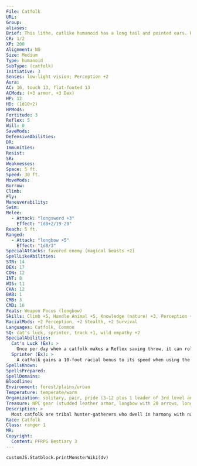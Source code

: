```yaml
---
File: Catfolk
URL: 
Group: 
aliases: 
Brief: This lithe, catlike humanoid has a long tail and pointed ears. Her feline eyes sparkle with curiosity and mischief.
CR: 1/2
XP: 200
Alignment: NG
Size: Medium
Type: humanoid
SubType: (catfolk)
Initiative: 3
Senses: low-light vision; Perception +2
Aura: 
AC: 16, touch 13, flat-footed 13
ACMods: (+3 armor, +3 Dex)
HP: 12
HD: (1d10+2)
HPMods: 
Fortitude: 3
Reflex: 5
Will: 0
SaveMods: 
DefensiveAbilities: 
DR: 
Immunities: 
Resist: 
SR: 
Weaknesses: 
Space: 5 ft.
Speed: 30 ft.
MoveMods: 
Burrow: 
Climb: 
Fly: 
Maneuverability: 
Swim: 
Melee: 
  - Attack: "longsword +3"
    Effect: "1d8+2/19-20"
Reach: 5 ft.
Ranged: 
  - Attack: "longbow +5"
    Effect: "1d8/3"
SpecialAttacks: favored enemy (magical beasts +2)
SpellLikeAbilities: 
STR: 14
DEX: 17
CON: 12
INT: 8
WIS: 11
CHA: 12
BAB: 1
CMB: 3
CMD: 16
Feats: Weapon Focus (longbow)
Skills: Climb +5, Handle Animal +5, Knowledge (nature) +3, Perception +2, Stealth +8, Survival +6
RacialMods: +2 Perception, +2 Stealth, +2 Survival
Languages: Catfolk, Common
SQ: cat's luck, sprinter, track +1, wild empathy +2
SpecialAbilities:
  Cat's Luck (Ex): >
    Once per day when a catfolk makes a Reflex saving throw, it can roll the saving throw twice and take the better result. It must decide to use this ability before the saving throw is attempted.
  Sprinter (Ex): >
    A catfolk gains a 10-foot racial bonus to its speed when using the charge, run, or withdraw actions.
SpellsKnown: 
SpellsPrepared: 
SpellDomains: 
Bloodline: 
Environment: forest/plains/urban
Temperature: temperate/warm
Organization: solitary, pair, pride (3-12 plus 1 leader of 3rd level and 1-4 cheetahs or leopards), or tribe (13-60 plus 50% noncombatants and 1 subchief of 3rd level per 10 adults, and 1 chief of 6th level plus 6-12 cheetahs or leopards)
Treasure: NPC gear (studded leather armor, longbow with 20 arrows, longsword, other treasure)
Description: >
  Most catfolk are tribal hunter-gatherers who dwell in harmony with nature, though some tribes have acclimated well to urban environments. As a culture, catfolk are loyal, generous, and amiable. They like belonging to and being at harmony with a group whose members work together to accomplish their needs and wants. Tribal catfolk prefer for the most capable societal members to lead, so every tribe has a council of elevated subchiefs. A tribe's chief is usually the most competent (and magically talented) member of that tribe.  Personal growth is part of catfolk culture, as is expression as a means of personal exploration. Catfolk have few taboos, and often exhibit harmless but strange eccentricities. Individuals cultivate a wide range of pursuits and self-expression, taking risks others might label unwise. Most individual catfolk like to be the center of attention, but not at the cost of group cohesion.  CATFOLK CHARACTERS  Catfolk have no racial Hit Dice, gaining their capabilities from class levels. All catfolk have the following racial traits.  +2 Dexterity, -2 Wisdom, +2 Charisma: Catfolk are agile and amiable, but they are known for their lack of common sense and self-control.  Low-Light Vision: In dim light, catfolk can see twice as far as humans.  Cat's Luck: See above.  Sprinter: See above.  Natural Hunter: Catfolk receive a +2 racial bonus on Perception, Stealth, and Survival checks.  Languages: Catfolk speak Catfolk and Common. A catfolk who has a high Intelligence score can choose from the following bonus languages: Elven, Gnoll, Gnome, Goblin, Halfling, Orc, and Sylvan.
Race: Catfolk
Class: ranger 1
MR: 
Copyright:
  Content: PFRPG Bestiary 3
---
```

```dataviewjs
customJS.Statblock.printMonsterWiki(dv)
```
